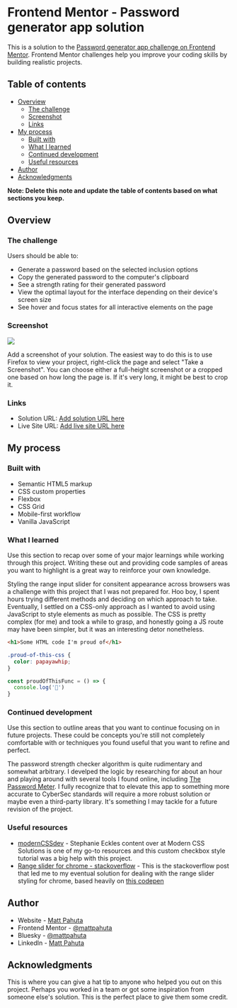 # Frontend Mentor - Password generator app solution

This is a solution to the [Password generator app challenge on Frontend Mentor](https://www.frontendmentor.io/challenges/password-generator-app-Mr8CLycqjh). Frontend Mentor challenges help you improve your coding skills by building realistic projects. 

## Table of contents

- [Overview](#overview)
  - [The challenge](#the-challenge)
  - [Screenshot](#screenshot)
  - [Links](#links)
- [My process](#my-process)
  - [Built with](#built-with)
  - [What I learned](#what-i-learned)
  - [Continued development](#continued-development)
  - [Useful resources](#useful-resources)
- [Author](#author)
- [Acknowledgments](#acknowledgments)

**Note: Delete this note and update the table of contents based on what sections you keep.**

## Overview

### The challenge

Users should be able to:

- Generate a password based on the selected inclusion options
- Copy the generated password to the computer's clipboard
- See a strength rating for their generated password
- View the optimal layout for the interface depending on their device's screen size
- See hover and focus states for all interactive elements on the page

### Screenshot

![](./screenshot.jpg)

Add a screenshot of your solution. The easiest way to do this is to use Firefox to view your project, right-click the page and select "Take a Screenshot". You can choose either a full-height screenshot or a cropped one based on how long the page is. If it's very long, it might be best to crop it.


### Links

- Solution URL: [Add solution URL here](https://your-solution-url.com)
- Live Site URL: [Add live site URL here](https://your-live-site-url.com)

## My process

### Built with

- Semantic HTML5 markup
- CSS custom properties
- Flexbox
- CSS Grid
- Mobile-first workflow
- Vanilla JavaScript 


### What I learned

Use this section to recap over some of your major learnings while working through this project. Writing these out and providing code samples of areas you want to highlight is a great way to reinforce your own knowledge.

Styling the range input slider for consitent appearance across browsers was a challenge with this project that I was not prepared for. Hoo boy, I spent hours trying different methods and deciding on which approach to take. Eventually, I settled on a CSS-only approach as I wanted to avoid using JavaScript to style elements as much as possible. The CSS is pretty complex (for me) and took a while to grasp, and honestly going a JS route may have been simpler, but it was an interesting detor nonetheless.



```html
<h1>Some HTML code I'm proud of</h1>
```
```css
.proud-of-this-css {
  color: papayawhip;
}
```
```js
const proudOfThisFunc = () => {
  console.log('🎉')
}
```

### Continued development

Use this section to outline areas that you want to continue focusing on in future projects. These could be concepts you're still not completely comfortable with or techniques you found useful that you want to refine and perfect.

The password strength checker algorithm is quite rudimentary and somewhat arbitrary. I develped the logic by researching for about an hour and playing around with several tools I found online, including [The Password Meter](https://passwordmeter.com/). I fully recognize that to elevate this app to something more accurate to CyberSec standards will require a more robust solution or maybe even a third-party library. It's something I may tackle for a future revision of the project.


### Useful resources

- [modernCSSdev](https://moderncss.dev/pure-css-custom-checkbox-style/) - Stephanie Eckles content over at Modern CSS Solutions is one of my go-to resources and this custom checkbox style tutorial was a big help with this project.
- [Range slider for chrome - stackoverflow](https://stackoverflow.com/questions/65738788/input-range-slider-progress-for-chrome-browser) - This is the stackoverflow post that led me to my eventual solution for dealing with the range slider styling for chrome, based heavily on [this codepen](https://codepen.io/ShadowShahriar/pen/zYPPYrQ)


## Author

- Website - [Matt Pahuta](https://www.mattpahuta.com)
- Frontend Mentor - [@mattpahuta](https://www.frontendmentor.io/profile/MattPahuta)
- Bluesky - [@mattpahuta](https://bsky.app/profile/mattpahuta.bsky.social)
- LinkedIn - [Matt Pahuta](www.linkedin.com/in/mattpahuta)


## Acknowledgments

This is where you can give a hat tip to anyone who helped you out on this project. Perhaps you worked in a team or got some inspiration from someone else's solution. This is the perfect place to give them some credit.
